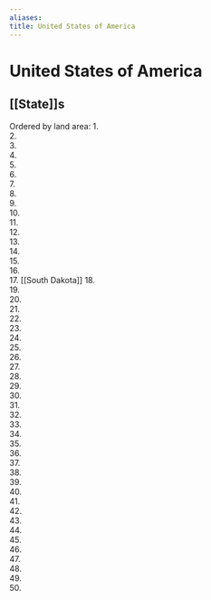 ```yaml
---
aliases:
title: United States of America
---
```

# United States of America

## [[State]]s
Ordered by land area:
1.  
2.  
3.  
4.  
5.  
6.  
7.  
8.  
9.  
10.  
11.  
12.  
13.  
14.  
15.  
16.  
17.  [[South Dakota]]
18.  
19.  
20.  
21.  
22.  
23.  
24.  
25.  
26.  
27.  
28.  
29.  
30.  
31.  
32.  
33.  
34.  
35.  
36.  
37.  
38.  
39.  
40.  
41.  
42.  
43.  
44.  
45.  
46.  
47.  
48.  
49.  
50.